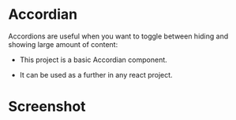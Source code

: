 # Accordian

Accordions are useful when you want to toggle between hiding and showing large amount of content:

- This project is a basic Accordian component.

- It can be used as a further in any react project.

# Screenshot
